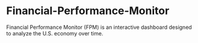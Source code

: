 # Financial-Performance-Monitor
Financial Performance Monitor (FPM) is an interactive dashboard designed to analyze the U.S. economy over time.
